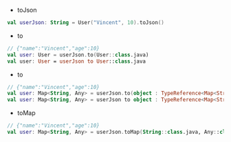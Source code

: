 * toJson

```kotlin
val userJson: String = User("Vincent", 10).toJson()
```

* to

```kotlin
// {"name":"Vincent","age":10}
val user: User = userJson.to(User::class.java)
val user: User = userJson to User::class.java
```

* to

```kotlin
// {"name":"Vincent","age":10}
val user: Map<String, Any> = userJson.to(object : TypeReference<Map<String, Any>>() {})
val user: Map<String, Any> = userJson to object : TypeReference<Map<String, Any>>() {}
```

* toMap

```kotlin
// {"name":"Vincent","age":10}
val user: Map<String, Any> = userJson.toMap(String::class.java, Any::class.java)
```

